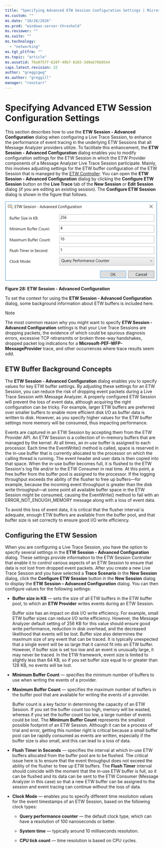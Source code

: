 ```yaml
---
title: "Specifying Advanced ETW Session Configuration Settings | Microsoft Docs"
ms.custom: ""
ms.date: "10/26/2016"
ms.prod: "windows-server-threshold"
ms.reviewer: ""
ms.suite: ""
ms.technology: 
  - "networking"
ms.tgt_pltfrm: ""
ms.topic: "article"
ms.assetid: f8a075ff-628f-49b7-8165-3d9eb76b0544
caps.latest.revision: 32
author: "greggigwg"
ms.author: "greggill"
manager: "ronstarr"
---
```

# Specifying Advanced ETW Session Configuration Settings
This section describes how to use the **ETW Session - Advanced Configuration** dialog when configuring a Live Trace Session, to enhance the performance of event tracing in the underlying ETW Sessions that all Message Analyzer providers utilize. To facilitate this enhancement, the **ETW Session - Advanced Configuration** dialog enables you to modify configuration settings for the ETW Session in which the ETW Provider components of a Message Analyzer Live Trace Session participate. Mainly, this involves adjusting settings for the ETW buffer configuration of the ETW Session that is managed by the [ETW Controller](etw-framework-conceptual-tutorial.md#BKMK_ETWController). You can open the **ETW Session - Advanced Configuration** dialog by clicking the **Configure ETW Session** button on the **Live Trace** tab of the **New Session** or **Edit Session** dialog (if you are editing an existing session). The **Configure ETW Session** dialog is shown in the figure that follows.  
  
 ![ETW Session &#45; Advanced Configuration](media/fig28-etw-session-advanced-configuration.png "Fig28-ETW Session - Advanced Configuration")  
  
 **Figure 28: ETW Session - Advanced Configuration**  
  
 To set the context for using the **ETW Session - Advanced Configuration** dialog, some background information about ETW buffers is included here.  
  
> [!NOTE]
>  The most common reason why you might want to specify **ETW Session - Advanced Configuration** settings is that your Live Trace Sessions are dropping packets, the evidence of which could be spurious diagnosis errors, excessive TCP retransmits or broken three-way handshakes, dropped packet log indications for a **Microsoft-PEF-WFP-MessageProvider** trace, and other occurrences where trace results seem odd.  
  
## ETW Buffer Background Concepts  
 The **ETW Session - Advanced Configuration** dialog enables you to specify values for key ETW buffer settings. By adjusting these settings for an ETW Session, you can reduce the risk of dropping event packets during a Live Trace Session with Message Analyzer. A properly configured ETW Session will prevent the loss of event data, although acquiring the right configuration can be tricky. For example, larger ETW buffers are preferred over smaller buffers to enable more efficient disk I/O as buffer data is written to disk. However, as you specify higher values for the ETW buffer settings more memory will be consumed, thus impacting performance.  
  
 Events are captured in an ETW Session by accepting them from the ETW Provider API. An ETW Session is a collection of in-memory buffers that are managed by the kernel. At all times, an *in-use* buffer is assigned to each processor. Each time the EventWrite() method is called, space is reserved in the in-use buffer that is currently allocated to the processor on which the calling thread is running. The event header and user data is then copied into that space. When the in-use buffer becomes full, it is flushed to the ETW Session's log file and/or to the ETW Consumer in real time.  At this point, a free buffer from the buffer pool is assigned to the processor. If the logging throughput exceeds the ability of the flusher to free up buffers—for example, because the incoming event throughput is greater than the disk write throughput—at some point all available buffer space in the ETW Session might be consumed, causing the EventWrite() method to fail with an ERROR_NOT_ENOUGH_MEMORY message along with a loss of event data.  
  
 To avoid this loss of event data, it is critical that the flusher interval is adequate, enough ETW buffers are available from the buffer pool, and that buffer size is set correctly to ensure good I/O write efficiency.  
  
## Configuring the ETW Session  
 When you are configuring a Live Trace Session, you have the option to specify several settings in the **ETW Session - Advanced Configuration** dialog. These settings provide information to the ETW Session Controller that enable it to control various aspects of an ETW Session to ensure that data is not lost from dropped event packets. After you create a new Live Trace Session and you have selected a **Trace Scenario** in the **New Session** dialog, click the **Configure ETW Session** button in the **New Session** dialog to display the **ETW Session – Advanced Configuration** dialog. You can then configure values for the following settings:  
  
-   **Buffer size in KB** — sets the size of all ETW buffers in the ETW buffer pool, to which an **ETW Provider** writes events during an ETW Session.  
  
     Buffer size has an impact on disk I/O write efficiency. For example, small ETW buffer sizes can reduce I/O write efficiency. However, the Message Analyzer default setting of 256 KB for this value should ensure good write performance, reduction in disk overhead, and the decreased likelihood that events will be lost. Buffer size also determines the maximum size of any event that can be traced.  It is typically unexpected that a single event will be so large that it cannot fit into an ETW buffer.  However, if buffer size is set too low and an event is unusually large, it may never be traced. In the ETW framework, event size is limited to slightly less than 64 KB, so if you set buffer size equal to or greater than 128 KB, no events will be lost.  
  
-   **Minimum Buffer Count** — specifies the minimum number of buffers to use when writing the events of a provider.  
  
-   **Maximum Buffer Count** — specifies the maximum number of buffers in the buffer pool that are available for writing the events of a provider.  
  
     Buffer count is a key factor in determining the capacity of an ETW Session. If you set the buffer count too high, memory will be wasted, whereas if you set the buffer count too low, a large number of events could be lost. The **Minimum Buffer Count** represents the smallest possible footprint of an ETW Session. Although it can be a process of trial and error, getting this number right is critical because a small buffer pool can be rapidly consumed as events are written, especially if the buffer size is also small, and this can lead to a loss of data.  
  
-   **Flush Timer in Seconds** — specifies the interval at which in-use ETW buffers allocated from the buffer pool are to be flushed. The critical issue here is to ensure that the event throughput does not exceed the ability of the flusher to free up ETW buffers. The **Flush Timer** interval should coincide with the moment that the in-use ETW buffer is full, so it can be flushed and its data can be sent to the ETW Consumer (Message Analyzer in this case) so that a new ETW buffer can be assigned to the session and event tracing can continue without the loss of data.  
  
-   **Clock Mode** — enables you to specify different time resolution values for the event timestamps of an ETW Session, based on the following clock types:  
  
    -   **Query performance counter** — the default clock type, which can have a resolution of 100 nanoseconds or better.  
  
    -   **System time** — typically around 10 milliseconds resolution.  
  
    -   **CPU tick count** — time resolution is based on CPU cycles.